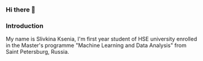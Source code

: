 ### Hi there 👋

### Introduction

My name is Slivkina Ksenia, I'm first year student of HSE university enrolled in the Master's programme "Machine Learning and Data Analysis" from Saint Petersburg, Russia.
